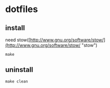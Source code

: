 # dotfiles

## install

need stow([http://www.gnu.org/software/stow/](http://www.gnu.org/software/stow/ "stow")

```
make
```

## uninstall

```
make clean
```
